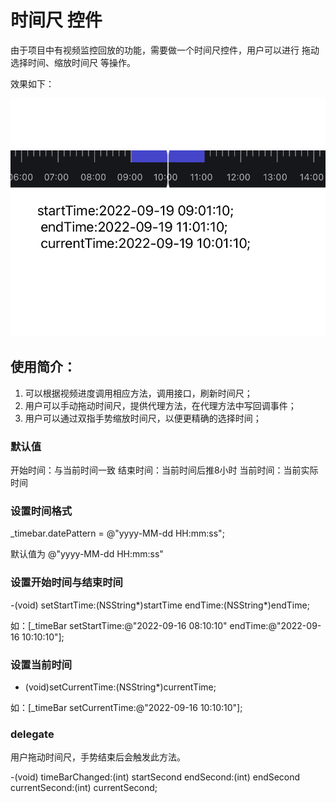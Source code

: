 
# 时间尺 控件

由于项目中有视频监控回放的功能，需要做一个时间尺控件，用户可以进行 拖动选择时间、缩放时间尺 等操作。

效果如下：

![截图](/screenshot/timebar.jpg)

## 使用简介：

1. 可以根据视频进度调用相应方法，调用接口，刷新时间尺；
2. 用户可以手动拖动时间尺，提供代理方法，在代理方法中写回调事件；
3. 用户可以通过双指手势缩放时间尺，以便更精确的选择时间；


### 默认值
开始时间：与当前时间一致
结束时间：当前时间后推8小时
当前时间：当前实际时间

### 设置时间格式
_timebar.datePattern = @"yyyy-MM-dd HH:mm:ss";

默认值为 @"yyyy-MM-dd HH:mm:ss"

### 设置开始时间与结束时间
-(void) setStartTime:(NSString*)startTime endTime:(NSString*)endTime;

如：[_timeBar setStartTime:@"2022-09-16 08:10:10" endTime:@"2022-09-16 10:10:10"];
### 设置当前时间
- (void)setCurrentTime:(NSString*)currentTime;

如：[_timeBar setCurrentTime:@"2022-09-16 10:10:10"];

### delegate

用户拖动时间尺，手势结束后会触发此方法。

-(void) timeBarChanged:(int) startSecond endSecond:(int) endSecond currentSecond:(int) currentSecond;
